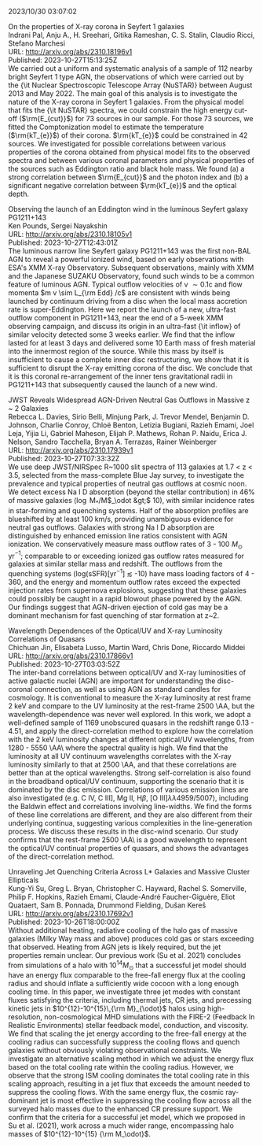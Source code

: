 2023/10/30 03:07:02  

On the properties of X-ray corona in Seyfert 1 galaxies  
Indrani Pal, Anju A., H. Sreehari, Gitika Rameshan, C. S. Stalin, Claudio Ricci, Stefano Marchesi  
URL: http://arxiv.org/abs/2310.18196v1  
Published: 2023-10-27T15:13:25Z  
  We carried out a uniform and systematic analysis of a sample of 112 nearby bright Seyfert 1 type AGN, the observations of which were carried out by the {\it Nuclear Spectroscopic Telescope Array (NuSTAR)} between August 2013 and May 2022. The main goal of this analysis is to investigate the nature of the X-ray corona in Seyfert 1 galaxies. From the physical model that fits the {\it NuSTAR} spectra, we could constrain the high energy cut-off ($\rm{E_{cut}}$) for 73 sources in our sample. For those 73 sources, we fitted the Comptonization model to estimate the temperature ($\rm{kT_{e}}$) of their corona. $\rm{kT_{e}}$ could be constrained in 42 sources. We investigated for possible correlations between various properties of the corona obtained from physical model fits to the observed spectra and between various coronal parameters and physical properties of the sources such as Eddington ratio and black hole mass. We found (a) a strong correlation between $\rm{E_{cut}}$ and the photon index and (b) a significant negative correlation between $\rm{kT_{e}}$ and the optical depth.   

Observing the launch of an Eddington wind in the luminous Seyfert galaxy
  PG1211+143  
Ken Pounds, Sergei Nayakshin  
URL: http://arxiv.org/abs/2310.18105v1  
Published: 2023-10-27T12:43:01Z  
  The luminous narrow line Seyfert galaxy PG1211+143 was the first non-BAL AGN to reveal a powerful ionized wind, based on early observations with ESA's XMM X-ray Observatory. Subsequent observations, mainly with XMM and the Japanese SUZAKU Observatory, found such winds to be a common feature of luminous AGN. Typical outflow velocities of v $\sim 0.1$c and flow momenta $m v \sim L_{\rm Edd} /c$ are consistent with winds being launched by continuum driving from a disc when the local mass accretion rate is super-Eddington. Here we report the launch of a new, ultra-fast outflow component in PG1211+143, near the end of a 5-week XMM observing campaign, and discuss its origin in an ultra-fast {\it inflow} of similar velocity detected some 3 weeks earlier. We find that the inflow lasted for at least 3 days and delivered some 10 Earth mass of fresh material into the innermost region of the source. While this mass by itself is insufficient to cause a complete inner disc restructuring, we show that it is sufficient to disrupt the X-ray emitting corona of the disc. We conclude that it is this coronal re-arrangement of the inner tens gravitational radii in PG1211+143 that subsequently caused the launch of a new wind.   

JWST Reveals Widespread AGN-Driven Neutral Gas Outflows in Massive z ~ 2
  Galaxies  
Rebecca L. Davies, Sirio Belli, Minjung Park, J. Trevor Mendel, Benjamin D. Johnson, Charlie Conroy, Chloë Benton, Letizia Bugiani, Razieh Emami, Joel Leja, Yijia Li, Gabriel Maheson, Elijah P. Mathews, Rohan P. Naidu, Erica J. Nelson, Sandro Tacchella, Bryan A. Terrazas, Rainer Weinberger  
URL: http://arxiv.org/abs/2310.17939v1  
Published: 2023-10-27T07:33:32Z  
  We use deep JWST/NIRSpec R~1000 slit spectra of 113 galaxies at 1.7 &lt; z &lt; 3.5, selected from the mass-complete Blue Jay survey, to investigate the prevalence and typical properties of neutral gas outflows at cosmic noon. We detect excess Na I D absorption (beyond the stellar contribution) in 46% of massive galaxies ($\log$ M$_*$/M$_\odot &gt;$ 10), with similar incidence rates in star-forming and quenching systems. Half of the absorption profiles are blueshifted by at least 100 km/s, providing unambiguous evidence for neutral gas outflows. Galaxies with strong Na I D absorption are distinguished by enhanced emission line ratios consistent with AGN ionization. We conservatively measure mass outflow rates of 3 - 100 $M_\odot$ yr$^{-1}$; comparable to or exceeding ionized gas outflow rates measured for galaxies at similar stellar mass and redshift. The outflows from the quenching systems (log(sSFR)[yr$^{-1}$] $\lesssim$ -10) have mass loading factors of 4 - 360, and the energy and momentum outflow rates exceed the expected injection rates from supernova explosions, suggesting that these galaxies could possibly be caught in a rapid blowout phase powered by the AGN. Our findings suggest that AGN-driven ejection of cold gas may be a dominant mechanism for fast quenching of star formation at z~2.   

Wavelength Dependences of the Optical/UV and X-ray Luminosity
  Correlations of Quasars  
Chichuan Jin, Elisabeta Lusso, Martin Ward, Chris Done, Riccardo Middei  
URL: http://arxiv.org/abs/2310.17866v1  
Published: 2023-10-27T03:03:52Z  
  The inter-band correlations between optical/UV and X-ray luminosities of active galactic nuclei (AGN) are important for understanding the disc-coronal connection, as well as using AGN as standard candles for cosmology. It is conventional to measure the X-ray luminosity at rest frame 2 keV and compare to the UV luminosity at the rest-frame 2500 \AA, but the wavelength-dependence was never well explored. In this work, we adopt a well-defined sample of 1169 unobscured quasars in the redshift range 0.13 - 4.51, and apply the direct-correlation method to explore how the correlation with the 2 keV luminosity changes at different optical/UV wavelengths, from 1280 - 5550 \AA\ where the spectral quality is high. We find that the luminosity at all UV continuum wavelengths correlates with the X-ray luminosity similarly to that at 2500 \AA, and that these correlations are better than at the optical wavelengths. Strong self-correlation is also found in the broadband optical/UV continuum, supporting the scenario that it is dominated by the disc emission. Correlations of various emission lines are also investigated (e.g. C IV, C III], Mg II, H$\beta$, [O III]$\lambda\lambda 4959/5007$), including the Baldwin effect and correlations involving line-widths. We find the forms of these line correlations are different, and they are also different from their underlying continua, suggesting various complexities in the line-generation process. We discuss these results in the disc-wind scenario. Our study confirms that the rest-frame 2500 \AA\ is a good wavelength to represent the optical/UV continual properties of quasars, and shows the advantages of the direct-correlation method.   

Unraveling Jet Quenching Criteria Across L* Galaxies and Massive Cluster
  Ellipticals  
Kung-Yi Su, Greg L. Bryan, Christopher C. Hayward, Rachel S. Somerville, Philip F. Hopkins, Razieh Emami, Claude-André Faucher-Giguère, Eliot Quataert, Sam B. Ponnada, Drummond Fielding, Dušan Kereš  
URL: http://arxiv.org/abs/2310.17692v1  
Published: 2023-10-26T18:00:00Z  
  Without additional heating, radiative cooling of the halo gas of massive galaxies (Milky Way mass and above) produces cold gas or stars exceeding that observed. Heating from AGN jets is likely required, but the jet properties remain unclear. Our previous work (Su et al. 2021) concludes from simulations of a halo with $10^{14} M_\odot$ that a successful jet model should have an energy flux comparable to the free-fall energy flux at the cooling radius and should inflate a sufficiently wide cocoon with a long enough cooling time. In this paper, we investigate three jet modes with constant fluxes satisfying the criteria, including thermal jets, CR jets, and precessing kinetic jets in $10^{12}-10^{15}\,{\rm M}_{\odot}$ halos using high-resolution, non-cosmological MHD simulations with the FIRE-2 (Feedback In Realistic Environments) stellar feedback model, conduction, and viscosity. We find that scaling the jet energy according to the free-fall energy at the cooling radius can successfully suppress the cooling flows and quench galaxies without obviously violating observational constraints. We investigate an alternative scaling method in which we adjust the energy flux based on the total cooling rate within the cooling radius. However, we observe that the strong ISM cooling dominates the total cooling rate in this scaling approach, resulting in a jet flux that exceeds the amount needed to suppress the cooling flows. With the same energy flux, the cosmic ray-dominant jet is most effective in suppressing the cooling flow across all the surveyed halo masses due to the enhanced CR pressure support. We confirm that the criteria for a successful jet model, which we proposed in Su et al. (2021), work across a much wider range, encompassing halo masses of $10^{12}-10^{15} {\rm M_\odot}$.   

